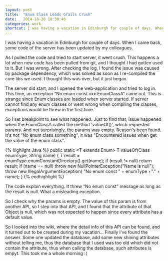 ```yaml
---
layout: post
title:  "Enum Class Leads Grails Crush"
date:   2014-10-20 18:30:46
categories: work
shortcut: I was having a vacation in Edinburgh for couple of days. When I came back...
---
```

I was having a vacation in Edinburgh for couple of days. When I came back, some code of the server has been updated by my colleagues. 

As I pulled the code and tried to start server, it went crush. This happens a lot when new code has been pulled from git, and I thought I had gotten used to it. But I was wrong. After checking the log, I found the issue was caused by package dependency, which was solved as soon as I re-compiled the core libs we used. I thought this was over, but it just began.

The server did start, and I opened the web-application and tried to log in. This time, an exception “No enum const xxx.EnumClassA” came out. This is strange since Enum classes are loaded when server started. If server cannot find any enum classes or went wrong when compiling the classes, exceptions would be threw in the first time.

So I set breakpoint to see what happened. Just to find that, issue happened when the EnumClassA called the method 'valueOf()', which requested params. And not surprisingly, the params was empty. Reason's been found. It's not "No enum class something", it was "Encountered issues when get the value of the enum class".

{% highlight Java %}
	public static <T extends Enum<T>> T valueOf(Class<T> enumType, String name) {
	        T result = enumType.enumConstantDirectory().get(name);
	        if (result != null)
	            return result;
	        if (name == null)
	            throw new NullPointerException("Name is null");
	        throw new IllegalArgumentException(
	            "No enum const " + enumType +"." + name);
	    }
{% endhighlight %}

The code explain everything. It threw “No enum const” message as long as the result is null. What a misleading exception.

So I check why the params is empty. The value of this param is from another API, so I step into that API, and I found that the attribute of that Object is null, which was not expected to happen since every attribute has a default value.

So I looked into the wiki, where the detail info of this API can be found, and it turned out to be created during my vacation... Finally I’ve found the answer. Some one updated the database, add some new shining attributes without telling me, thus the database that I used was too old which did not contain the attribute, thus when calling the database, such attributes is empyt. This took me a whole morning :(
